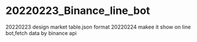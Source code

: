 # 20220223_Binance_line_bot

20220223 design market table.json format
20220224 makee it show on line bot,fetch data by binance api 
